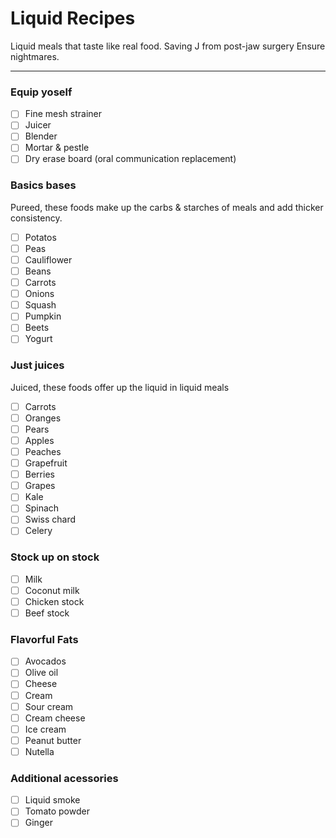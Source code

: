 # Liquid Recipes
Liquid meals that taste like real food. Saving J from post-jaw surgery Ensure nightmares.

---

### Equip yoself
- [ ] Fine mesh strainer
- [ ] Juicer
- [ ] Blender
- [ ] Mortar & pestle
- [ ] Dry erase board (oral communication replacement)

### Basics bases
Pureed, these foods make up the carbs & starches of meals and add thicker consistency.
- [ ] Potatos
- [ ] Peas
- [ ] Cauliflower
- [ ] Beans
- [ ] Carrots
- [ ] Onions
- [ ] Squash
- [ ] Pumpkin
- [ ] Beets
- [ ] Yogurt

### Just juices
Juiced, these foods offer up the liquid in liquid meals
- [ ] Carrots
- [ ] Oranges
- [ ] Pears
- [ ] Apples
- [ ] Peaches
- [ ] Grapefruit
- [ ] Berries
- [ ] Grapes
- [ ] Kale
- [ ] Spinach
- [ ] Swiss chard
- [ ] Celery

### Stock up on stock

- [ ] Milk
- [ ] Coconut milk
- [ ] Chicken stock
- [ ] Beef stock

### Flavorful Fats
- [ ] Avocados
- [ ] Olive oil
- [ ] Cheese
- [ ] Cream
- [ ] Sour cream
- [ ] Cream cheese
- [ ] Ice cream
- [ ] Peanut butter
- [ ] Nutella

### Additional acessories
- [ ] Liquid smoke
- [ ] Tomato powder
- [ ] Ginger
